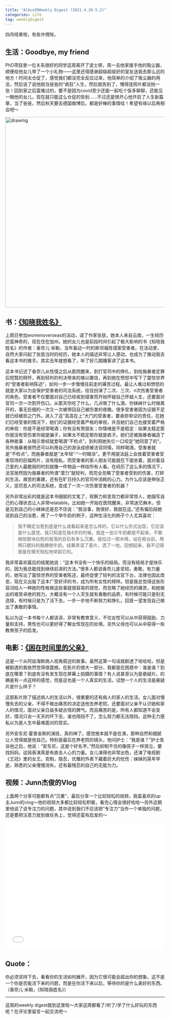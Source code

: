 ```yaml
---
title: "Albus的Weekly Digest (2021.4.26-5.2)"
categories: Life
tag: weeklyDigest
---
```


四月结束啦，有些许惆怅。

## 生活：Goodbye, my friend
PhD项目里一位关系很好的同学这周离开了波士顿，周一去他家接手他的吸尘器，顺便给他女儿带了一个小礼物——这里还得感谢超级超级好的室友送我去那么远的地方！时间太仓促了，感觉我们都没完全反应过来，他简单的介绍了吸尘器的用法，然后说了说他刚当爸爸的“疯狂”人生，然后就告别了，懵得连照片都没拍一张！回到家之后蛮难过的，要不是因为covid至少还能一起吃个饭多聊聊，还能见一眼他的女儿，现在就只能这么仓促的告别……不过还是很开心他开启了人生新篇章，当了爸爸，然后秋天要去德国做博后，都是好棒的事情哇！希望有缘以后再相会吧～

<img src="{{ site.baseurl }}/img/weekly2021/goodbye.jpg" alt="drawing" width="600"/>

## 书：[《知晓我姓名》](https://book.douban.com/subject/35093999/)
上周日参加womenoverseas的活动，请了作家张慈，她本人来自云南，一生经历还蛮神奇的，现在住在加州。她的女儿也是前段时间引起了极大影响的书《知晓我姓名》的作者：香奈儿·米勒，当年轰动一时的斯坦福性侵案受害者。在活动里，自然大家问起了张慈当时的经历，她本人的描述非常让人感动，也成为了推动我去看这本书的推手。其实去年就想看了，听了好几期播客讲了这本书。

这本书记述了香奈儿从性侵之后从医院醒来，到打官司中的挣扎，到给施暴者定罪后短暂的释怀，再到轻判的判决带来的难以置信，再到她在愤怒中写下了震惊世界的“受害者影响陈述”，如何一步一步慢慢往前走的痛苦过程。最让人难过和愤怒的就是大家以为会保护受害者的司法系统，往往扮演了二次、三次、n次伤害受害者的角色。受害者不仅要面对自己已经收到侵害而开始怀疑自己怀疑人生，还要面对官司一次一次割开伤口，从那天你吃了什么，几点喝了什么酒，你妹妹什么时候离开的，事无巨细的一次又一次被带回自己被伤害的夜晚。很多受害者因为证据不足就已经被拒之门外。进入了这“高高在上”大门的受害者，要承担举证的责任，在她们已经受害的情况下，她们的证据经受着严格的审视，并且她们自己也接受着严格的审视：你是不是经常喝酒；你有没有男朋友；你情绪是不是稳定：如果太稳定那你就没有受伤害你就是骗子，如果太不稳定那你就是疯子。她们还被施暴者编造了各种故事：从暗示曾经就爱喝酒“不检点”，到利用她失忆一口咬定“她同意了的“。另外施暴者居然还可以利用自己的游泳成绩被法官同情，同样喝酒，受害者就是“不检点”，而施暴者就是“太年轻“·“一时糊涂”。更不用提法庭上会放着受害者受害现场的巨幅照片，没有隐私，而受害者的家人朋友可能就在下面坐着，面对着自己爱的人最脆弱的时刻就像一件物品一样给所有人看。在经历了这么多的情况下，法官居然因为施暴者的所谓“潜力”就轻判，而完全忽略了受害者受到的伤害，打碎的生活，艰苦的重建，还有在旷日持久的官司中消耗的心力。为什么应该是伸张正义，惩罚恶人的司法系统，变成了一次一次伤害受害者的机器？

另外非常出彩的就是这本书细腻的文笔了，观察力和变现力都非常惊人，她描写自己的心理状态让人非常relatable。比如她一开始在医院醒来，非常迷茫麻木，但是见到自己的小妹妹还是忍不住说：“我没事，我很好，我就在这。”还有偏后段她说到自己的治愈，用了一个举牛奶的例子，这种生活化的例子个人尤其喜欢：

> 我不确定治愈到底是什么或看起来是怎么样的，它以什么形式出现，它应该是什么感觉。我只知道在我4岁的时候，我连一加仑牛奶都提不起来，不敢相信那块白色的晃荡的巨石有多么沉重。我拉过一把木椅，站在柜台前，用两只颤抖的胳膊倒牛奶，结果弄湿了麦片，洒了一地。回想起来，我不记得我是在哪天轻松地举起它的。

我非常喜欢最后的结尾她说：“这本书没有一个快乐的结局。而没有结局才是快乐的，因为我总能找到继续前进的方法。”很多人都说香奈儿是坚韧，勇敢，有力量的，她写出了震惊世界的受害者陈述，最终促使了轻判的法官下台，法律也因此改变，现在又出版了这本广受好评的书，成为所有女性的榜样。但是我总觉得这些形容词给人一种她的性格做这些事就很容易的错觉，而忽略了她经历的痛苦，和她做出的艰苦卓绝的努力。大概没有一个人天生就有勇敢的品质，有时候可能只是别无选择，有时候只是为了活下去，一步一步地不断努力和挣扎，回首一望发现自己做出了勇敢的事情。

私以为这一本书每个人都该读，非常有教育意义，不仅女性可以从中获得鼓励、力量和支持，男性也可以更好得了解女性现在的处境，另外父母也可以从中获得一些教育孩子的启发。

## 电影：[《困在时间里的父亲》](https://movie.douban.com/subject/33432655/)
这是一个从阿兹海默病人视角叙述的故事。虽然这第一句话就剧透了哈哈哈，但是被剧透的我依然觉得很震撼。在影片的很大一部分，我都是在困惑中：谁是谁？到底在哪里？到底有没有发生现在屏幕上拍摄的事情？有人说甚至以为是悬疑片。的确是有一点这样的感觉，但是这也是一个人真实的生活，试想一个人的生活是悬疑片是什么样子？

这部影片除了描述病人的生活以外，很重要的还有病人的家人的生活。女儿面对慢慢失去的父亲，不得不做出痛苦的决定送他去养老院，还要面对父亲不认识她和家人的情况，面对父亲日益多疑古怪的脾气。而且痛苦的是，所有人都知道不会变好，情况只会一天天的坏下去，谁也阻挡不了，怎么努力都无法阻挡，这种无力感私以为是人生中最难面对的现实。

另外安东尼·霍普金斯的演技，真的神了。感觉根本就不是在演，那种自然和细腻让人觉得就是他自己。特别是最后在养老院的镜头，他问护士：“我是谁？”护士告诉他之后，他说：“安东尼，这是个好名字。”然后抑制不住的像孩子一样哭泣，要找妈妈。这段表演真是有直击人心的力量。女儿演得也非常出色，还演了电视剧《王冠》里的女王。克制，隐忍，优雅的外表下藏着巨大的忧伤：妹妹的英年早逝，熟悉的父亲慢慢消失，还有最残忍的自己的无能为力。

## 视频：Junn杰俊的Vlog
上面两个分享可能都有点“沉重”，最后分享一个比较轻松的视频，我蛮喜欢的up主Junn的vlog～他的视频大多都比较轻松积极，看完心情会很好哈哈～另外这期里他说了说专注力的问题，其中说到我们不应该把“专注力”当作一个单独的问题，还是要把注意力放到做任务上，觉得还蛮有启发的～
<iframe src="//player.bilibili.com/player.html?aid=460305376&bvid=BV1b5411w7Dc&cid=331198209&page=1" scrolling="no" border="0" frameborder="no" framespacing="0" allowfullscreen="true" width="100%" height="400"> </iframe>

## Quote：
你必须坚持下去，看看你的生活如何展开，因为它很可能会超出你的想象。这不是一个你是否能活下来的问题，而是在你活下来以后，等待你的是什么美好的东西。（香奈儿·米勒，《知晓我姓名》）

---
这周的weekly digest就到这里啦～大家这周都看了/听了/学了什么好玩的东西呢？在评论里留言一起交流吧～
